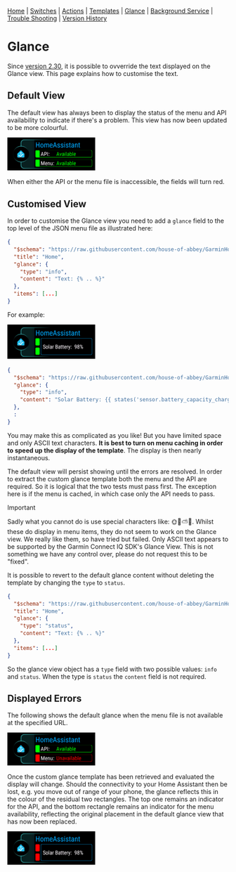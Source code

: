 [Home](../README.md) | [Switches](Switches.md) | [Actions](Actions.md) | [Templates](Templates.md) | [Glance](Glance.md) | [Background Service](../BackgroundService.md) | [Trouble Shooting](../TroubleShooting.md) | [Version History](../HISTORY.md)

# Glance

Since [version 2.30](../History.md), it is possible to ovverride the text displayed on the Glance view. This page explains how to customise the text.


## Default View

The default view has always been to display the status of the menu and API availability to indicate if there's a problem. This view has now been updated to be more colourful.

<img src="../images/Venu2_glance_default.png" width="200" title="Venu 2 Default Glance"/>

When either the API or the menu file is inaccessible, the fields will turn red.


## Customised View

In order to customise the Glance view you need to add a `glance` field to the top level of the JSON menu file as illustrated here:

```json
{
  "$schema": "https://raw.githubusercontent.com/house-of-abbey/GarminHomeAssistant/main/config.schema.json",
  "title": "Home",
  "glance": {
    "type": "info",
    "content": "Text: {% .. %}"
  },
  "items": [...]
}
```

For example:

<img src="../images/Venu2_glance_custom.png" width="200" title="Venu 2 Customised Glance"/>

```json
{
  "$schema": "https://raw.githubusercontent.com/house-of-abbey/GarminHomeAssistant/main/config.schema.json",
  "glance": {
    "type": "info",
    "content": "Solar Battery: {{ states('sensor.battery_capacity_charge') }}%"
  },
  :
}
```

You may make this as complicated as you like! But you have limited space and only ASCII text characters. **It is best to turn on menu caching in order to speed up the display of the template**. The display is then nearly instantaneous.

The default view will persist showing until the errors are resolved. In order to extract the custom glance template both the menu and the API are required. So it is logical that the two tests must pass first. The exception here is if the menu is cached, in which case only the API needs to pass.

> [!IMPORTANT]
> Sadly what you cannot do is use special characters like: 🌞🔋⛅🪫. Whilst these do display in menu items, they do not seem to work on the Glance view. We really like them, so have tried but failed. Only ASCII text appears to be supported by the Garmin Connect IQ SDK's Glance View. This is not something we have any control over, please do not request this to be "fixed".

It is possible to revert to the default glance content without deleting the template by changing the `type` to `status`.

```json
{
  "$schema": "https://raw.githubusercontent.com/house-of-abbey/GarminHomeAssistant/main/config.schema.json",
  "title": "Home",
  "glance": {
    "type": "status",
    "content": "Text: {% .. %}"
  },
  "items": [...]
}
```

So the glance view object has a `type` field with two possible values: `info` and `status`. When the type is `status` the `content` field is not required.


## Displayed Errors

The following shows the default glance when the menu file is not available at the specified URL.

<img src="../images/Venu2_glance_no_menu.png" width="200" title="Venu 2 Glance showing errors"/>

Once the custom glance template has been retrieved and evaluated the display will change. Should the connectivity to your Home Assistant then be lost, e.g. you move out of range of your phone, the glance reflects this in the colour of the residual two rectangles. The top one remains an indicator for the API, and the bottom rectangle remains an indicator for the menu availability, reflecting the original placement in the default glance view that has now been replaced.

<img src="../images/Venu2_glance_no_bt.png" width="200" title="Venu 2 Glance showing lost connectivity"/>
